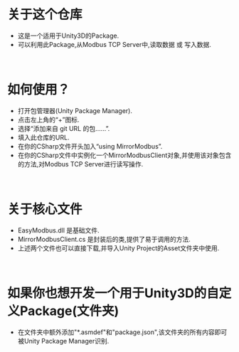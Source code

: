 # 关于这个仓库
- 这是一个适用于Unity3D的Package.
- 可以利用此Package,从Modbus TCP Server中,读取数据 或 写入数据.
<br>

# 如何使用？
- 打开包管理器(Unity Package Manager).
- 点击左上角的“+”图标.
- 选择“添加来自 git URL 的包……”.
- 填入此仓库的URL.
- 在你的CSharp文件开头加入“using MirrorModbus”.
- 在你的CSharp文件中实例化一个MirrorModbusClient对象,并使用该对象包含的方法,对Modbus TCP Server进行读写操作.
<br>
  
# 关于核心文件
- EasyModbus.dll 是基础文件.
- MirrorModbusClient.cs 是封装后的类,提供了易于调用的方法.
- 上述两个文件也可以直接下载,并导入Unity Project的Asset文件夹中使用.
<br>

# 如果你也想开发一个用于Unity3D的自定义Package(文件夹)
- 在文件夹中额外添加"*.asmdef"和"package.json",该文件夹的所有内容即可被Unity Package Manager识别.
